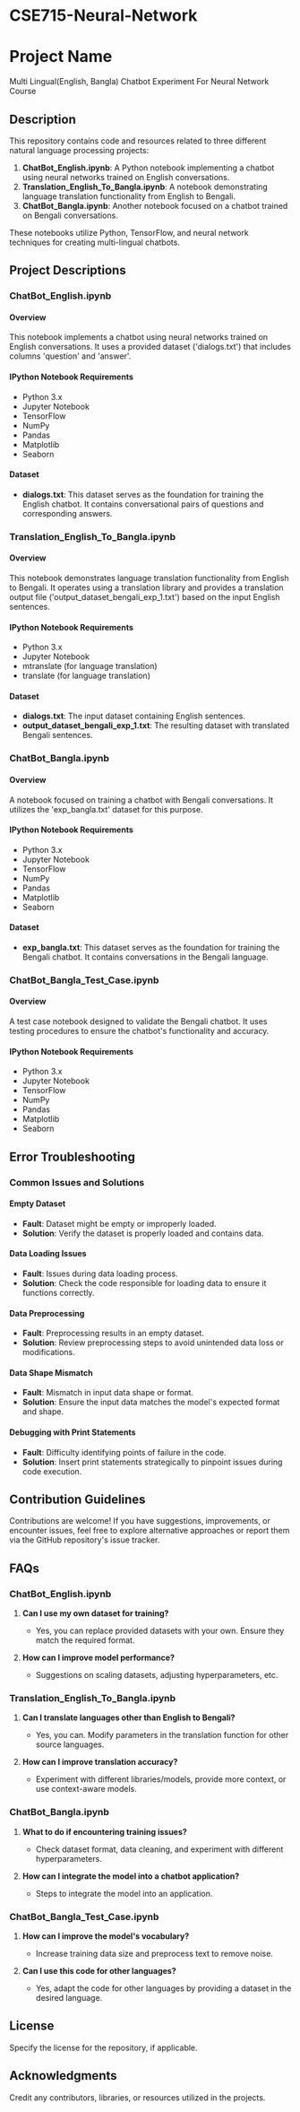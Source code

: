 # CSE715-Neural-Network
# Project Name
Multi Lingual(English, Bangla) Chatbot Experiment For Neural Network Course 

## Description

This repository contains code and resources related to three different natural language processing projects:

1. **ChatBot_English.ipynb**: A Python notebook implementing a chatbot using neural networks trained on English conversations.
2. **Translation_English_To_Bangla.ipynb**: A notebook demonstrating language translation functionality from English to Bengali.
3. **ChatBot_Bangla.ipynb**: Another notebook focused on a chatbot trained on Bengali conversations.

These notebooks utilize Python, TensorFlow, and neural network techniques for creating multi-lingual chatbots.

## Project Descriptions

### ChatBot_English.ipynb

#### Overview
This notebook implements a chatbot using neural networks trained on English conversations. It uses a provided dataset ('dialogs.txt') that includes columns 'question' and 'answer'.

#### IPython Notebook Requirements
- Python 3.x
- Jupyter Notebook
- TensorFlow
- NumPy
- Pandas
- Matplotlib
- Seaborn

#### Dataset
- **dialogs.txt**: This dataset serves as the foundation for training the English chatbot. It contains conversational pairs of questions and corresponding answers.

### Translation_English_To_Bangla.ipynb

#### Overview
This notebook demonstrates language translation functionality from English to Bengali. It operates using a translation library and provides a translation output file ('output_dataset_bengali_exp_1.txt') based on the input English sentences.

#### IPython Notebook Requirements
- Python 3.x
- Jupyter Notebook
- mtranslate (for language translation)
- translate (for language translation)

#### Dataset
- **dialogs.txt**: The input dataset containing English sentences.
- **output_dataset_bengali_exp_1.txt**: The resulting dataset with translated Bengali sentences.

### ChatBot_Bangla.ipynb

#### Overview
A notebook focused on training a chatbot with Bengali conversations. It utilizes the 'exp_bangla.txt' dataset for this purpose.

#### IPython Notebook Requirements
- Python 3.x
- Jupyter Notebook
- TensorFlow
- NumPy
- Pandas
- Matplotlib
- Seaborn

#### Dataset
- **exp_bangla.txt**: This dataset serves as the foundation for training the Bengali chatbot. It contains conversations in the Bengali language.

### ChatBot_Bangla_Test_Case.ipynb

#### Overview
A test case notebook designed to validate the Bengali chatbot. It uses testing procedures to ensure the chatbot's functionality and accuracy.

#### IPython Notebook Requirements
- Python 3.x
- Jupyter Notebook
- TensorFlow
- NumPy
- Pandas
- Matplotlib
- Seaborn

## Error Troubleshooting

### Common Issues and Solutions

#### Empty Dataset
- **Fault**: Dataset might be empty or improperly loaded.
- **Solution**: Verify the dataset is properly loaded and contains data.

#### Data Loading Issues
- **Fault**: Issues during data loading process.
- **Solution**: Check the code responsible for loading data to ensure it functions correctly.

#### Data Preprocessing
- **Fault**: Preprocessing results in an empty dataset.
- **Solution**: Review preprocessing steps to avoid unintended data loss or modifications.

#### Data Shape Mismatch
- **Fault**: Mismatch in input data shape or format.
- **Solution**: Ensure the input data matches the model's expected format and shape.

#### Debugging with Print Statements
- **Fault**: Difficulty identifying points of failure in the code.
- **Solution**: Insert print statements strategically to pinpoint issues during code execution.

## Contribution Guidelines

Contributions are welcome! If you have suggestions, improvements, or encounter issues, feel free to explore alternative approaches or report them via the GitHub repository's issue tracker.

## FAQs

### ChatBot_English.ipynb

1. **Can I use my own dataset for training?**
   - Yes, you can replace provided datasets with your own. Ensure they match the required format.

2. **How can I improve model performance?**
   - Suggestions on scaling datasets, adjusting hyperparameters, etc.

### Translation_English_To_Bangla.ipynb

1. **Can I translate languages other than English to Bengali?**
   - Yes, you can. Modify parameters in the translation function for other source languages.

2. **How can I improve translation accuracy?**
   - Experiment with different libraries/models, provide more context, or use context-aware models.

### ChatBot_Bangla.ipynb

1. **What to do if encountering training issues?**
   - Check dataset format, data cleaning, and experiment with different hyperparameters.

2. **How can I integrate the model into a chatbot application?**
   - Steps to integrate the model into an application.

### ChatBot_Bangla_Test_Case.ipynb

1. **How can I improve the model's vocabulary?**
   - Increase training data size and preprocess text to remove noise.

2. **Can I use this code for other languages?**
   - Yes, adapt the code for other languages by providing a dataset in the desired language.

## License

Specify the license for the repository, if applicable.

## Acknowledgments

Credit any contributors, libraries, or resources utilized in the projects.


